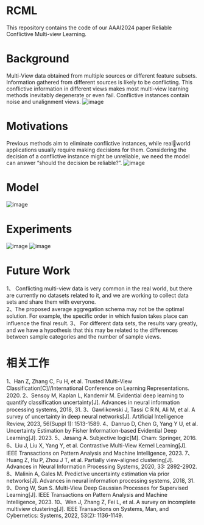 # RCML
This repository contains the code of our AAAI2024 paper Reliable Conflictive Multi-view Learning.

# Background
Multi-View data obtained from multiple sources or different feature subsets. Information gathered from different sources is likely to be conflicting.
This conflictive information in different views makes most multi-view learning methods inevitably degenerate or even fail.
Conflictive instances contain noise and unalignment views.
![image](https://github.com/jiajunsi/RCML/assets/92369008/bbb3992a-298e-44d1-a301-b8a2f2da00e9)

# Motivations
Previous methods aim to eliminate conflictive instances, while realworld applications usually require making decisions for them. 
Considering the decision of a conflictive instance might be unreliable, we need the model can answer “should the decision be reliable?”.
![image](https://github.com/jiajunsi/RCML/assets/92369008/a47e3ca0-cb06-4be5-9c4f-28dd24c9fe2e)

# Model
![image](https://github.com/jiajunsi/RCML/assets/92369008/84818820-c733-4f0e-88ba-1634a3172cc9)

# Experiments
![image](https://github.com/jiajunsi/RCML/assets/92369008/da7a597b-a985-43e6-9500-c53d116248d4)
![image](https://github.com/jiajunsi/RCML/assets/92369008/14f24165-8a71-48d0-8a09-7c36513f10d5)

# Future Work
1、 Conflicting multi-view data is very common in the real world, but there are currently no datasets related to it, and we are working to collect data sets and share them with everyone.  
2、The proposed average aggregation schema may not be the optimal solution. For example, the specific order in which fusion takes place can influence the final result. 
3、 For different data sets, the results vary greatly, and we have a hypothesis that this may be related to the differences between sample categories and the number of sample views. 

# 相关工作
1、Han Z, Zhang C, Fu H, et al. Trusted Multi-View Classification[C]//International Conference on Learning Representations. 2020. 
2、Sensoy M, Kaplan L, Kandemir M. Evidential deep learning to quantify classification uncertainty[J]. Advances in neural information processing systems, 2018, 31. 
3、Gawlikowski J, Tassi C R N, Ali M, et al. A survey of uncertainty in deep neural networks[J]. Artificial Intelligence Review, 2023, 56(Suppl 1): 1513-1589. 
4、Danruo D, Chen G, Yang Y U, et al. Uncertainty Estimation by Fisher Information-based Evidential Deep Learning[J]. 2023. 
5、Jøsang A. Subjective logic[M]. Cham: Springer, 2016. 
6、Liu J, Liu X, Yang Y, et al. Contrastive Multi-View Kernel Learning[J]. IEEE Transactions on Pattern Analysis and Machine Intelligence, 2023. 
7、Huang Z, Hu P, Zhou J T, et al. Partially view-aligned clustering[J]. Advances in Neural Information Processing Systems, 2020, 33: 2892-2902. 
8、Malinin A, Gales M. Predictive uncertainty estimation via prior networks[J]. Advances in neural information processing systems, 2018, 31. 
9、Dong W, Sun S. Multi-View Deep Gaussian Processes for Supervised Learning[J]. IEEE Transactions on Pattern Analysis and Machine Intelligence, 2023. 
10、Wen J, Zhang Z, Fei L, et al. A survey on incomplete multiview clustering[J]. IEEE Transactions on Systems, Man, and Cybernetics: Systems, 2022, 53(2): 1136-1149.
